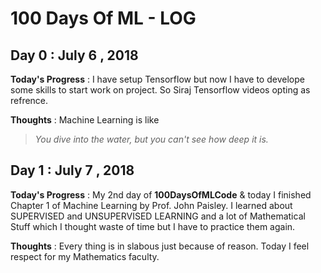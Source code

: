 # 100 Days Of ML - LOG

## Day 0 : July 6 , 2018
 
**Today's Progress** : I have setup Tensorflow but now I have to develope some skills to start work on project. So Siraj Tensorflow videos opting as refrence.

**Thoughts** : Machine Learning is like 

> *You dive into the water, but you can't see how deep it is.*

## Day 1 : July 7 , 2018

**Today's Progress** : My 2nd day of **100DaysOfMLCode** & today I finished Chapter 1 of Machine Learning by Prof. John Paisley. I learned about SUPERVISED and UNSUPERVISED LEARNING and a lot of Mathematical Stuff which I thought waste of time but I have to practice them again.

**Thoughts** : Every thing is in slabous just because of reason. Today I feel respect for my Mathematics faculty.
